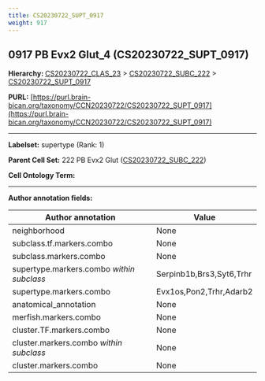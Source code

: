 ```yaml
---
title: CS20230722_SUPT_0917
weight: 917
---
```

## 0917 PB Evx2 Glut_4 (CS20230722_SUPT_0917)
<b>Hierarchy: </b>
[CS20230722_CLAS_23](../CS20230722_CLAS_23) >
[CS20230722_SUBC_222](../CS20230722_SUBC_222) >
[CS20230722_SUPT_0917](../CS20230722_SUPT_0917)

**PURL:** [https://purl.brain-bican.org/taxonomy/CCN20230722/CS20230722_SUPT_0917](https://purl.brain-bican.org/taxonomy/CCN20230722/CS20230722_SUPT_0917)

---


**Labelset:** supertype (Rank: 1)

**Parent Cell Set:** 222 PB Evx2 Glut ([CS20230722_SUBC_222](../CS20230722_SUBC_222))



**Cell Ontology Term:** 

[MARKER GENES.]: #


---

[TRANSFERRED ANNOTATIONS.]: #


[AUTHOR ANNOTATION FIELDS.]: #


**Author annotation fields:**

| Author annotation | Value |
|-------------------|-------|
|neighborhood|None|
|subclass.tf.markers.combo|None|
|subclass.markers.combo|None|
|supertype.markers.combo _within subclass_|Serpinb1b,Brs3,Syt6,Trhr|
|supertype.markers.combo|Evx1os,Pon2,Trhr,Adarb2|
|anatomical_annotation|None|
|merfish.markers.combo|None|
|cluster.TF.markers.combo|None|
|cluster.markers.combo _within subclass_|None|
|cluster.markers.combo|None|
